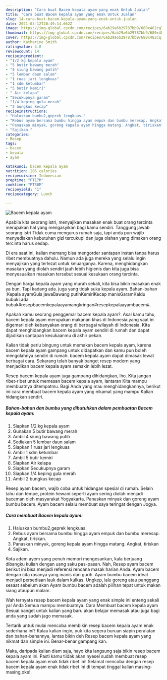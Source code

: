 ```yaml
---
description: "Cara buat Bacem kepala ayam yang enak Untuk Jualan"
title: "Cara buat Bacem kepala ayam yang enak Untuk Jualan"
slug: 14-cara-buat-bacem-kepala-ayam-yang-enak-untuk-jualan
date: 2021-03-12T20:49:14.662Z
image: https://img-global.cpcdn.com/recipes/6ab29a6b29787bb9/680x482cq70/bacem-kepala-ayam-foto-resep-utama.jpg
thumbnail: https://img-global.cpcdn.com/recipes/6ab29a6b29787bb9/680x482cq70/bacem-kepala-ayam-foto-resep-utama.jpg
cover: https://img-global.cpcdn.com/recipes/6ab29a6b29787bb9/680x482cq70/bacem-kepala-ayam-foto-resep-utama.jpg
author: Katherine Smith
ratingvalue: 4.8
reviewcount: 14
recipeingredient:
- "1/2 kg kepala ayam"
- "5 butir bawang merah"
- "4 siung bawang putih"
- "5 lembar daun salam"
- "1 ruas jari lengkuas"
- "1 sdm ketumbar"
- "5 butir kemiri"
- " Air kelapa"
- "Secukupnya garam"
- "1/4 keping gula merah"
- "2 bungkus kecap"
recipeinstructions:
- "Haluskan bumbu2,geprek lengkuas."
- "Rebus ayam bersama bumbu hingga ayam empuk dan bumbu meresap. Angkat, tiriskan."
- "Panaskan minyak, goreng kepala ayam hingga matang. Angkat, tiriskan"
- "Sajikan."
categories:
- Resep
tags:
- bacem
- kepala
- ayam

katakunci: bacem kepala ayam 
nutrition: 206 calories
recipecuisine: Indonesian
preptime: "PT17M"
cooktime: "PT30M"
recipeyield: "1"
recipecategory: Lunch

---
```



![Bacem kepala ayam](https://img-global.cpcdn.com/recipes/6ab29a6b29787bb9/680x482cq70/bacem-kepala-ayam-foto-resep-utama.jpg)

Apabila kita seorang istri, menyajikan masakan enak buat orang tercinta merupakan hal yang mengasyikan bagi kamu sendiri. Tanggung jawab seorang istri Tidak cuma mengurus rumah saja, tapi anda pun wajib menyediakan kebutuhan gizi tercukupi dan juga olahan yang dimakan orang tercinta harus sedap.

Di era  saat ini, kalian memang bisa mengorder santapan instan tanpa harus ribet membuatnya dahulu. Namun ada juga mereka yang selalu ingin menyajikan yang terlezat untuk keluarganya. Karena, menghidangkan masakan yang diolah sendiri jauh lebih higienis dan kita juga bisa menyesuaikan masakan tersebut sesuai kesukaan orang tercinta. 

Dengan harga kepala ayam yang murah sekali, kita bisa bikin masakan enak ya bun. Tapi kadang ada. juga yang tidak suka kepala ayam. Bahan-bahan :Kepala ayamGula jawaBawang putihKemiriKecap manisGaramKaldu bubukLada bubuk#resepbacemkepalaayamangkringan#resepkepalaayambacem#.

Apakah kamu seorang penggemar bacem kepala ayam?. Asal kamu tahu, bacem kepala ayam merupakan makanan khas di Indonesia yang saat ini digemari oleh kebanyakan orang di berbagai wilayah di Indonesia. Kita dapat menghidangkan bacem kepala ayam sendiri di rumah dan dapat dijadikan santapan kesukaanmu di akhir pekan.

Kalian tidak perlu bingung untuk memakan bacem kepala ayam, karena bacem kepala ayam gampang untuk didapatkan dan kamu pun boleh mengolahnya sendiri di rumah. bacem kepala ayam dapat dimasak lewat berbagai cara. Sekarang telah banyak banget resep modern yang menjadikan bacem kepala ayam semakin lebih lezat.

Resep bacem kepala ayam juga gampang dihidangkan, lho. Kita jangan ribet-ribet untuk memesan bacem kepala ayam, lantaran Kita mampu membuatnya ditempatmu. Bagi Anda yang mau menghidangkannya, berikut ini cara membuat bacem kepala ayam yang nikamat yang mampu Kalian hidangkan sendiri.

<!--inarticleads1-->

##### Bahan-bahan dan bumbu yang dibutuhkan dalam pembuatan Bacem kepala ayam:

1. Siapkan 1/2 kg kepala ayam
1. Gunakan 5 butir bawang merah
1. Ambil 4 siung bawang putih
1. Sediakan 5 lembar daun salam
1. Siapkan 1 ruas jari lengkuas
1. Ambil 1 sdm ketumbar
1. Ambil 5 butir kemiri
1. Siapkan  Air kelapa
1. Siapkan Secukupnya garam
1. Siapkan 1/4 keping gula merah
1. Ambil 2 bungkus kecap


Resep ayam bacem, wajib coba untuk hidangan spesial di rumah. Selain tahu dan tempe, protein hewani seperti ayam sering diolah menjadi baceman oleh masyarakat Yogyakarta. Panaskan minyak dan goreng ayam bumbu bacem. Ayam bacem selalu membuat saya teringat dengan Jogya. 

<!--inarticleads2-->

##### Cara membuat Bacem kepala ayam:

1. Haluskan bumbu2,geprek lengkuas.
1. Rebus ayam bersama bumbu hingga ayam empuk dan bumbu meresap. Angkat, tiriskan.
1. Panaskan minyak, goreng kepala ayam hingga matang. Angkat, tiriskan
1. Sajikan.


Kota adem ayem yang penuh memori mengesankan, kala berjuang dibangku kuliah dengan uang saku pas-pasan. Nah, Resep ayam bacem berikut ini bisa menjadi referensi rencana masak harian Anda. Ayam bacem dengan cita rasanya yang manis dan gurih. Ayam bumbu bacem ideal menjadi persediaan lauk dalam kulkas. Ungkep, lalu goreng atau panggang sesaat sebelum akan Ayam bumbu bacem adalah pilihan tepat untuk makan siang ataupun malam. 

Wah ternyata resep bacem kepala ayam yang enak simple ini enteng sekali ya! Anda Semua mampu membuatnya. Cara Membuat bacem kepala ayam Sesuai banget untuk kalian yang baru akan belajar memasak atau juga bagi anda yang sudah jago memasak.

Tertarik untuk mulai mencoba membikin resep bacem kepala ayam enak sederhana ini? Kalau kalian ingin, yuk kita segera buruan siapin peralatan dan bahan-bahannya, lantas bikin deh Resep bacem kepala ayam yang nikmat dan simple ini. Benar-benar gampang kan. 

Maka, daripada kalian diam saja, hayo kita langsung saja bikin resep bacem kepala ayam ini. Pasti kamu tiidak akan nyesel sudah membuat resep bacem kepala ayam enak tidak ribet ini! Selamat mencoba dengan resep bacem kepala ayam enak tidak ribet ini di tempat tinggal kalian masing-masing,oke!.

